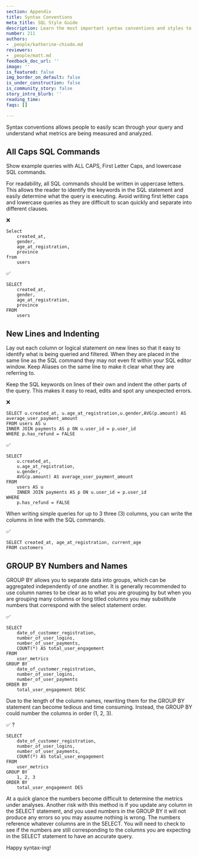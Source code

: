```yaml
---
section: Appendix
title: Syntax Conventions
meta_title: SQL Style Guide
description: Learn the most important syntax conventions and styles to writing SQL
number: 211
authors:
- _people/katherine-chiodo.md
reviewers:
- _people/matt.md
feedback_doc_url: ''
image: ''
is_featured: false
img_border_on_default: false
is_under_construction: false
is_community_story: false
story_intro_blurb: ''
reading_time: 
faqs: []

---
```

Syntax conventions allows people to easily scan through your query and understand what metrics are being measured and analyzed.

## All Caps SQL Commands

Show example queries with ALL CAPS, First Letter Caps, and lowercase SQL commands.

For readability, all SQL commands should be written in uppercase letters. This allows the reader to identify the keywords in the SQL statement and easily determine what the query is executing. Avoid writing first letter caps and lowercase queries as they are difficult to scan quickly and separate into different clauses.

❌
```
Select 
	created_at, 
	gender, 
	age_at_registration, 
	province
from 
	users
```
✅
```
SELECT 
	created_at, 
	gender, 
	age_at_registration, 
	province
FROM 
	users
```
## New Lines and Indenting

Lay out each column or logical statement on new lines so that it easy to identify what is being queried and filtered. When they are placed in the same line as the SQL command they may not even fit within your SQL editor window. Keep Aliases on the same line to make it clear what they are referring to.

Keep the SQL keywords on lines of their own and indent the other parts of the query. This makes it easy to read, edits and spot any unexpected errors.

❌
```
SELECT u.created_at, u.age_at_registration,u.gender,AVG(p.amount) AS average_user_payment_amount
FROM users AS u
INNER JOIN payments AS p ON u.user_id = p.user_id
WHERE p.has_refund = FALSE
```
✅
```
SELECT
	u.created_at,
	u.age_at_registration,
	u.gender,
	AVG(p.amount) AS average_user_payment_amount
FROM
	users AS u
	INNER JOIN payments AS p ON u.user_id = p.user_id
WHERE
	p.has_refund = FALSE
```
When writing simple queries for up to 3 three (3) columns, you can write the columns in line with the SQL commands. 

✅
```
SELECT created_at, age_at_registration, current_age
FROM customers
```
## GROUP BY Numbers and Names

GROUP BY allows you to separate data into groups, which can be aggregated independently of one another. It is generally recommended to  use column names to be clear as to what you are grouping by but when you are grouping many columns or long titled columns you may substitute numbers that correspond with the select statement order.

✅
```
SELECT
	date_of_customer_registration,
	number_of_user_logins,
	number_of_user_payments,
	COUNT(*) AS total_user_engagement
FROM
	user_metrics
GROUP BY
	date_of_customer_registration,
	number_of_user_logins,
	number_of_user_payments
ORDER BY
	total_user_engagement DESC
```
Due to the length of the column names, rewriting them for the GROUP BY statement can become tedious and time consuming. Instead, the GROUP BY could number the columns in order (1, 2, 3).

✅ ?
```
SELECT
	date_of_customer_registration,
	number_of_user_logins,
	number_of_user_payments,
	COUNT(*) AS total_user_engagement
FROM
	user_metrics
GROUP BY
	1, 2, 3
ORDER BY
	total_user_engagement DES
```
At a quick glance the numbers become difficult to determine the metrics under analyses. Another risk with this method is if you update any column in the SELECT statement, and you used numbers in the GROUP BY it will not produce any errors so you may assume nothing is wrong. The numbers reference whatever columns are in the SELECT. You will need to check to see if the numbers are still corresponding to the columns you are expecting in the SELECT statement to have an accurate query.

Happy syntax-ing!